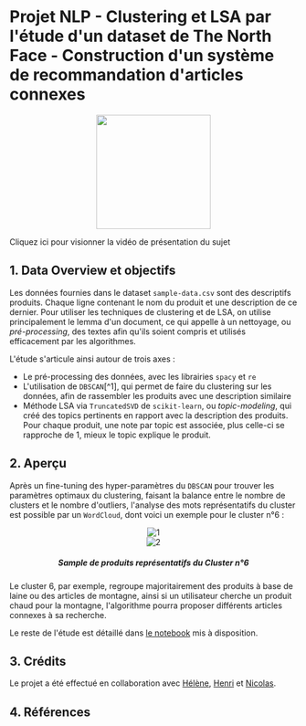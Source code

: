 # Projet NLP - Clustering et LSA par l'étude d'un dataset de The North Face - Construction d'un système de recommandation d'articles connexes

<p align='center'><img src='https://www.experience-outdoor.com/wp-content/uploads/2019/08/The-North-Face-marque-de-v%C3%AAtement-et-%C3%A9quipement-outdoor.jpg' width='200px'></p>

Cliquez ici pour visionner la vidéo de présentation du sujet

## 1. Data Overview et objectifs
Les données fournies dans le dataset `sample-data.csv` sont des descriptifs produits. Chaque ligne contenant le nom du produit et une description de ce dernier. 
Pour utiliser les techniques de clustering et de LSA, on utilise principalement le lemma d'un document, ce qui appelle à un nettoyage, ou *pré-processing*, des textes afin qu'ils soient compris et utilisés efficacement par les algorithmes.

L'étude s'articule ainsi autour de trois axes :
<ul>
  <li>Le pré-processing des données, avec les librairies <code>spacy</code> et <code>re</code></li>
  <li>L'utilisation de <code>DBSCAN</code>[^1], qui permet de faire du clustering sur les données, afin de rassembler les produits avec une description similaire</li>
  <li>Méthode LSA via <code>TruncatedSVD</code> de <code>scikit-learn</code>, ou <i>topic-modeling</i>, qui créé des topics pertinents en rapport avec la description des produits.
    Pour chaque produit, une note par topic est associée, plus celle-ci se rapproche de 1, mieux le topic explique le produit.</li>
</ul>

## 2. Aperçu
Après un fine-tuning des hyper-paramètres du `DBSCAN` pour trouver les paramètres optimaux du clustering, faisant la balance entre le nombre de clusters et le nombre d'outliers, l'analyse des mots représentatifs du cluster est possible par un `WordCloud`, dont voici un exemple pour le cluster n°6 :
<p align='center'>
  <img src="https://i.ibb.co/jfvKJDt/1.png" alt="1" border="0">
  <br/>
  <img src="https://i.ibb.co/PrxCYmj/2.png" alt="2" border="0">
  <h5 align='center'>Sample de produits représentatifs du Cluster n°6</h5>
</p>

Le cluster 6, par exemple, regroupe majoritairement des produits à base de laine ou des articles de montagne, ainsi si un utilisateur cherche un produit chaud pour la montagne, l'algorithme pourra proposer différents articles connexes à sa recherche.

Le reste de l'étude est détaillé dans <a href='https://github.com/Chedeta/the_north_face_nlp/blob/main/NorthFace_final.ipynb'>le notebook</a> mis à disposition.

## 3. Crédits
Le projet a été effectué en collaboration avec <a href='https://github.com/Bebock'>Hélène</a>, <a href=''>Henri</a> et <a href='https://github.com/NBridelance'>Nicolas</a>.

## 4. Références
[^1]: Understanding DBSCAN - <a href='https://towardsdatascience.com/how-dbscan-works-and-why-should-i-use-it-443b4a191c80'>TowardsDataScience</a>
